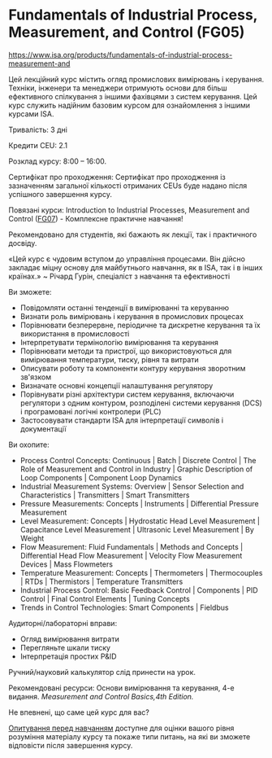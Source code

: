 # Fundamentals of Industrial Process, Measurement, and Control (FG05)

https://www.isa.org/products/fundamentals-of-industrial-process-measurement-and

Цей лекційний курс містить огляд промислових вимірювань і керування. Техніки, інженери та менеджери отримують основи для більш ефективного спілкування з іншими фахівцями з систем керування. Цей курс служить надійним базовим курсом для ознайомлення з іншими курсами ISA.

Тривалість: 3 дні 

Кредити CEU: 2.1 

Розклад курсу: 8:00 – 16:00. 

Сертифікат про проходження: Сертифікат про проходження із зазначенням загальної кількості отриманих CEUs буде надано після успішного завершення курсу.

Повязані курси: Introduction to Industrial Processes, Measurement and Control ([FG07](FG07.md)) - Комплексне практичне навчання!

Рекомендовано для студентів, які бажають як лекції, так і практичного досвіду.

«Цей курс є чудовим вступом до управління процесами. Він дійсно закладає міцну основу для майбутнього навчання, як в ISA, так і в інших країнах.» ~ Річард Гурін, спеціаліст з навчання та ефективності

Ви зможете:

- Повідомляти останні тенденції в вимірюванні та керуванню
- Визнати роль вимірювань і керування в промислових процесах
- Порівнювати безперервне, періодичне та дискретне керування та їх використання в промисловості
- Інтерпретувати термінологію вимірювання та керування
- Порівнювати методи та пристрої, що використовуються для вимірювання температури, тиску, рівня та витрати
- Описувати роботу та компоненти контуру керування зворотним зв'язком
- Визначате основні концепції налаштування регулятору
- Порівнувати різні архітектури систем керування, включаючи регулятори з одним контуром, розподілені системи керування (DCS) і програмовані логічні контролери (PLC)
- Застосовувати стандарти ISA для інтерпретації символів і документації

Ви охопите:

- Process Control Concepts: Continuous | Batch | Discrete Control | The Role of Measurement and  Control in Industry | Graphic Description of Loop Components | Component Loop Dynamics
- Industrial Measurement Systems: Overview | Sensor Selection and Characteristics | Transmitters | Smart Transmitters
- Pressure Measurements: Concepts | Instruments | Differential Pressure Measurement
- Level Measurement: Concepts | Hydrostatic Head Level Measurement | Capacitance Level Measurement | Ultrasonic Level Measurement | By Weight
- Flow Measurement: Fluid Fundamentals | Methods and Concepts | Differential Head Flow  Measurement | Velocity Flow Measurement Devices | Mass Flowmeters
- Temperature Measurement: Concepts | Thermometers | Thermocouples | RTDs | Thermistors | Temperature Transmitters
- Industrial Process Control: Basic Feedback Control | Components | PID Control | Final Control Elements | Tuning Concepts
- Trends in Control Technologies: Smart Components | Fieldbus

Аудиторні/лабораторні вправи:

- Огляд вимірювання витрати
- Перегляньте шкали тиску
- Інтерпретація простих P&ID

Ручний/науковий калькулятор слід принести на урок.

Рекомендовані ресурси: Основи вимірювання та керування, 4-е видання. *Measurement and Control Basics,4th Edition.*

Не впевнені, що саме цей курс для вас?

[Опитування перед навчанням](https://www.isa.org/getmedia/f81902a0-df95-4d21-a3e6-51b441a91ddf/FG05pre.pdf) доступне для оцінки вашого рівня розуміння матеріалу курсу та покаже типи питань, на які ви зможете відповісти після завершення курсу.